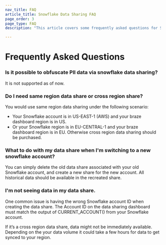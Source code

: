 ```yaml
---
nav_title: FAQ
article_title: Snowflake Data Sharing FAQ
page_order: 3
page_type: FAQ
description: "This article covers some frequently asked questions for Snowflake Data Sharing"

---
```


# Frequently Asked Questions

### Is it possible to obfuscate PII data via snowflake data sharing?
It is not supported as of now.

### Do I need same region data share or cross region share?
You would use same region data sharing under the following scenario:
- Your Snowflake account is in US-EAST-1 (AWS) and your braze dashboard region is in US.
- Or your Snowflake region is in EU-CENTRAL-1 and your braze dashboard region is in EU.
Otherwise cross region data sharing should be purchased. 

### What to do with my data share when I'm switching to a new snowflake account?
You can simply delete the old data share associated with your old Snowflake account, and create a new share for the new account. All historical data should be available in the recreated share. 

### I'm not seeing data in my data share.
One common issue is having the wrong Snowflake account ID when creating the data share. The Account ID on the data sharing dashboard must match the output of CURRENT_ACCOUNT() from your Snowflake account.

If it’s a cross region data share, data might not be immediately available. Depending on the your data volume it could take a few hours for data to get synced to your region.


